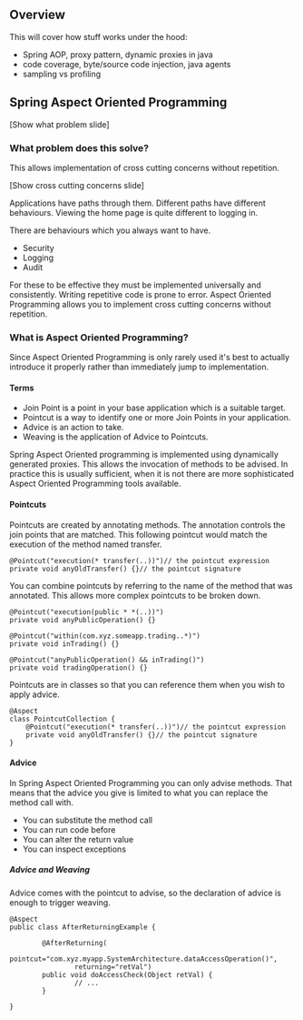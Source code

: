 Overview
--------

This will cover how stuff works under the hood:

- Spring AOP, proxy pattern, dynamic proxies in java
- code coverage, byte/source code injection, java agents
- sampling vs profiling

Spring Aspect Oriented Programming
----------------------------------

[Show what problem slide]

### What problem does this solve?

This allows implementation of cross cutting concerns without repetition.

[Show cross cutting concerns slide]

Applications have paths through them.
Different paths have different behaviours.
Viewing the home page is quite different to logging in.

There are behaviours which you always want to have.
 * Security
 * Logging
 * Audit

For these to be effective they must be implemented universally and consistently.
Writing repetitive code is prone to error.
Aspect Oriented Programming allows you to implement cross cutting concerns without repetition.

### What is Aspect Oriented Programming?

Since Aspect Oriented Programming is only rarely used it's best to actually introduce it properly rather than immediately jump to implementation.

#### Terms

 * Join Point is a point in your base application which is a suitable target.
 * Pointcut is a way to identify one or more Join Points in your application.
 * Advice is an action to take.
 * Weaving is the application of Advice to Pointcuts.

Spring Aspect Oriented programming is implemented using dynamically generated proxies.
This allows the invocation of methods to be advised.
In practice this is usually sufficient, when it is not there are more sophisticated Aspect Oriented Programming tools available.

#### Pointcuts

Pointcuts are created by annotating methods.
The annotation controls the join points that are matched.
This following pointcut would match the execution of the method named transfer.
```
@Pointcut("execution(* transfer(..))")// the pointcut expression
private void anyOldTransfer() {}// the pointcut signature
```

You can combine pointcuts by referring to the name of the method that was annotated.
This allows more complex pointcuts to be broken down.
```
@Pointcut("execution(public * *(..))")
private void anyPublicOperation() {}

@Pointcut("within(com.xyz.someapp.trading..*)")
private void inTrading() {}

@Pointcut("anyPublicOperation() && inTrading()")
private void tradingOperation() {}
```

Pointcuts are in classes so that you can reference them when you wish to apply advice.
```
@Aspect
class PointcutCollection {
    @Pointcut("execution(* transfer(..))")// the pointcut expression
    private void anyOldTransfer() {}// the pointcut signature
}
```

#### Advice

In Spring Aspect Oriented Programming you can only advise methods.
That means that the advice you give is limited to what you can replace the method call with.

 * You can substitute the method call
 * You can run code before
 * You can alter the return value
 * You can inspect exceptions

##### Advice and Weaving

Advice comes with the pointcut to advise, so the declaration of advice is enough to trigger weaving.

```
@Aspect
public class AfterReturningExample {

        @AfterReturning(
                pointcut="com.xyz.myapp.SystemArchitecture.dataAccessOperation()",
                returning="retVal")
        public void doAccessCheck(Object retVal) {
                // ...
        }

}
```
